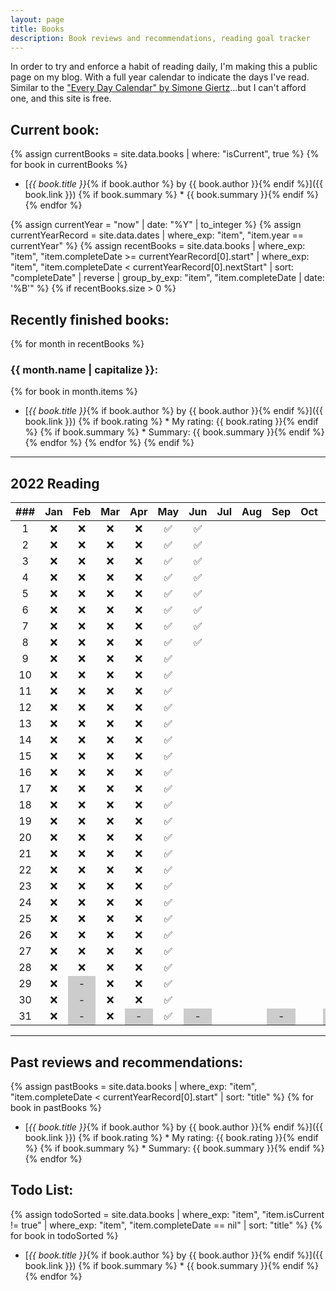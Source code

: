 ```yaml
---
layout: page
title: Books
description: Book reviews and recommendations, reading goal tracker
---
```


<style>
    li {
        margin-bottom: 5px;
    }

    /* non-existent days - MonthNum+1 */
    /* feb */
    table tbody tr:nth-child(29) td:nth-child(3), /* jekyll code to make conditional if leap year? lol */
    table tbody tr:nth-child(30) td:nth-child(3),
    table tbody tr:nth-child(31) td:nth-child(3),
    /* apr */
    table tbody tr:nth-child(31) td:nth-child(5),
    /* jun */
    table tbody tr:nth-child(31) td:nth-child(7),
    /* aug */
    table tbody tr:nth-child(31) td:nth-child(10),
    /* nov */
    table tbody tr:nth-child(31) td:nth-child(12) {
        background-color: #cccccc;
    }
</style>

In order to try and enforce a habit of reading daily, I'm making this a public page on my blog. With a full year calendar to indicate the days I've read. Similar to the ["Every Day Calendar" by Simone Giertz](https://www.simonegiertz.com/every-day-calendar)...but I can't afford one, and this site is free.

## Current book:
{% assign currentBooks = site.data.books | where: "isCurrent", true %}
{% for book in currentBooks %}
* [*{{ book.title }}*{% if book.author %} by {{ book.author }}{% endif %}]({{ book.link }})
{% if book.summary %}  * {{ book.summary }}{% endif %}
{% endfor %}

<!--
    What a mess...Jekyll does not handle dates very well. So I had to come up with this hack.
    I created a .yml file with just start and "nextStart" dates. For some reason, Jekyll does
    not have a way to convert a string to a date type, only the other way around. So I got around
    that using the .yml data file.

    Then I look up the date record corresponding to the current year and use those for filtering.
-->
{% assign currentYear = "now" | date: "%Y" | to_integer %}
{% assign currentYearRecord = site.data.dates | where_exp: "item", "item.year == currentYear" %}
{% assign recentBooks = site.data.books
        | where_exp: "item", "item.completeDate >= currentYearRecord[0].start"
        | where_exp: "item", "item.completeDate < currentYearRecord[0].nextStart"
        | sort: "completeDate" | reverse
        | group_by_exp: "item", "item.completeDate | date: '%B'"
%}
{% if recentBooks.size > 0 %}
## Recently finished books:

{% for month in recentBooks %}
### {{ month.name | capitalize }}:
{% for book in month.items %}
* [*{{ book.title }}*{% if book.author %} by {{ book.author }}{% endif %}]({{ book.link }})
{% if book.rating %}  * My rating: {{ book.rating }}{% endif %}
{% if book.summary %}  * Summary: {{ book.summary }}{% endif %}
{% endfor %}
{% endfor %}
{% endif %}

----

## 2022 Reading

| ###  | Jan  | Feb  | Mar  | Apr  | May  | Jun  | Jul  | Aug  | Sep  | Oct  | Nov  | Dec  |
| :--: | :--: | :--: | :--: | :--: | :--: | :--: | :--: | :--: | :--: | :--: | :--: | :--: |
|  1   |  ❌  |  ❌  |  ❌  |  ❌  |  ✅  |  ✅  |      |      |      |      |      |      |
|  2   |  ❌  |  ❌  |  ❌  |  ❌  |  ✅  |  ✅  |      |      |      |      |      |      |
|  3   |  ❌  |  ❌  |  ❌  |  ❌  |  ✅  |  ✅  |      |      |      |      |      |      |
|  4   |  ❌  |  ❌  |  ❌  |  ❌  |  ✅  |  ✅  |      |      |      |      |      |      |
|  5   |  ❌  |  ❌  |  ❌  |  ❌  |  ✅  |  ✅  |      |      |      |      |      |      |
|  6   |  ❌  |  ❌  |  ❌  |  ❌  |  ✅  |  ✅  |      |      |      |      |      |      |
|  7   |  ❌  |  ❌  |  ❌  |  ❌  |  ✅  |  ✅  |      |      |      |      |      |      |
|  8   |  ❌  |  ❌  |  ❌  |  ❌  |  ✅  |  ✅  |      |      |      |      |      |      |
|  9   |  ❌  |  ❌  |  ❌  |  ❌  |  ✅  |      |      |      |      |      |      |      |
|  10  |  ❌  |  ❌  |  ❌  |  ❌  |  ✅  |      |      |      |      |      |      |      |
|  11  |  ❌  |  ❌  |  ❌  |  ❌  |  ✅  |      |      |      |      |      |      |      |
|  12  |  ❌  |  ❌  |  ❌  |  ❌  |  ✅  |      |      |      |      |      |      |      |
|  13  |  ❌  |  ❌  |  ❌  |  ❌  |  ✅  |      |      |      |      |      |      |      |
|  14  |  ❌  |  ❌  |  ❌  |  ❌  |  ✅  |      |      |      |      |      |      |      |
|  15  |  ❌  |  ❌  |  ❌  |  ❌  |  ✅  |      |      |      |      |      |      |      |
|  16  |  ❌  |  ❌  |  ❌  |  ❌  |  ✅  |      |      |      |      |      |      |      |
|  17  |  ❌  |  ❌  |  ❌  |  ❌  |  ✅  |      |      |      |      |      |      |      |
|  18  |  ❌  |  ❌  |  ❌  |  ❌  |  ✅  |      |      |      |      |      |      |      |
|  19  |  ❌  |  ❌  |  ❌  |  ❌  |  ✅  |      |      |      |      |      |      |      |
|  20  |  ❌  |  ❌  |  ❌  |  ❌  |  ✅  |      |      |      |      |      |      |      |
|  21  |  ❌  |  ❌  |  ❌  |  ❌  |  ✅  |      |      |      |      |      |      |      |
|  22  |  ❌  |  ❌  |  ❌  |  ❌  |  ✅  |      |      |      |      |      |      |      |
|  23  |  ❌  |  ❌  |  ❌  |  ❌  |  ✅  |      |      |      |      |      |      |      |
|  24  |  ❌  |  ❌  |  ❌  |  ❌  |  ✅  |      |      |      |      |      |      |      |
|  25  |  ❌  |  ❌  |  ❌  |  ❌  |  ✅  |      |      |      |      |      |      |      |
|  26  |  ❌  |  ❌  |  ❌  |  ❌  |  ✅  |      |      |      |      |      |      |      |
|  27  |  ❌  |  ❌  |  ❌  |  ❌  |  ✅  |      |      |      |      |      |      |      |
|  28  |  ❌  |  ❌  |  ❌  |  ❌  |  ✅  |      |      |      |      |      |      |      |
|  29  |  ❌  |  -   |  ❌  |  ❌  |  ✅  |      |      |      |      |      |      |      |
|  30  |  ❌  |  -   |  ❌  |  ❌  |  ✅  |      |      |      |      |      |      |      |
|  31  |  ❌  |  -   |  ❌  |  -   |  ✅  |  -   |      |      |  -   |      |  -   |      |

----

## Past reviews and recommendations:

{% assign pastBooks = site.data.books
        | where_exp: "item", "item.completeDate < currentYearRecord[0].start"
        | sort: "title"
%}
{% for book in pastBooks %}
* [*{{ book.title }}*{% if book.author %} by {{ book.author }}{% endif %}]({{ book.link }})
{% if book.rating %}  * My rating: {{ book.rating }}{% endif %}
{% if book.summary %}  * Summary: {{ book.summary }}{% endif %}
{% endfor %}

## Todo List:

{% assign todoSorted = site.data.books
        | where_exp: "item", "item.isCurrent != true"
        | where_exp: "item", "item.completeDate == nil"
        | sort: "title"
%}
{% for book in todoSorted %}
* [*{{ book.title }}*{% if book.author %} by {{ book.author }}{% endif %}]({{ book.link }})
{% if book.summary %}  * {{ book.summary }}{% endif %}
{% endfor %}
